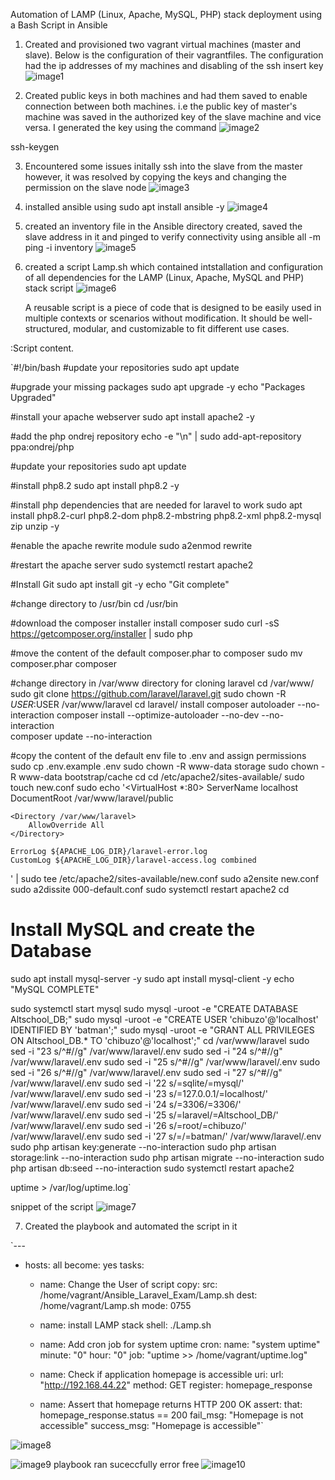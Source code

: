 Automation of LAMP (Linux, Apache, MySQL, PHP) stack deployment using a Bash Script in Ansible

1. Created and provisioned two vagrant virtual machines (master and slave). Below is the configuration of their vagrantfiles. The configuration had the ip addresses of my machines and disabling of the ssh insert key 
![image1](/screenshots/1.png)


2.  Created public keys in both machines and had them saved to enable connection between both machines. i.e the public key of master's machine was saved in the authorized key of the slave machine and vice versa. I generated the key using the command
![image2](/screenshots/2.png)

ssh-keygen

3. Encountered some issues initally ssh into the slave from the master however, it was resolved by copying the keys and changing the permission on the slave node
![image3](/screenshots/3.png)

4. installed ansible using sudo apt install ansible -y
![image4](/screenshots/4.png)

5. created an inventory file in the Ansible directory created, saved the slave address in it and pinged to verify connectivity using ansible all -m ping -i inventory
![image5](/screenshots/5.png)

6. created a script Lamp.sh which contained intstallation and configuration of all dependencies for the LAMP (Linux, Apache, MySQL and PHP) stack script
![image6](/screenshots/6.png)
   
    A reusable script is a piece of code that is designed to be easily used in multiple contexts or scenarios without modification. It should be well-structured, modular, and customizable to fit different use cases.


:Script content.


`#!/bin/bash
#update your repositories
sudo apt update

#upgrade your missing packages
sudo apt upgrade -y
echo "Packages Upgraded"

#install your apache webserver
sudo apt install apache2 -y

#add the php ondrej repository
echo -e "\n" | sudo add-apt-repository ppa:ondrej/php

#update your repositories
sudo apt update

#install php8.2
sudo apt install php8.2 -y

#install php dependencies that are needed for laravel to work
sudo apt install php8.2-curl php8.2-dom php8.2-mbstring php8.2-xml php8.2-mysql zip unzip -y

#enable the apache rewrite module
sudo a2enmod rewrite

#restart the apache server
sudo systemctl restart apache2

#Install Git
sudo apt install git -y
echo "Git complete"

#change directory to /usr/bin
cd /usr/bin

#download the composer installer
install composer
sudo curl -sS https://getcomposer.org/installer | sudo php

#move the content of the default composer.phar to composer
sudo mv composer.phar composer

#change directory in /var/www directory for cloning laravel
cd /var/www/
sudo git clone https://github.com/laravel/laravel.git
sudo chown -R $USER:$USER /var/www/laravel
cd laravel/
install composer autoloader --no-interaction
composer install --optimize-autoloader --no-dev --no-interaction  
composer update --no-interaction

#copy the content of the default env file to .env and assign permissions
sudo cp .env.example .env
sudo chown -R www-data storage
sudo chown -R www-data bootstrap/cache
cd
cd /etc/apache2/sites-available/
sudo touch new.conf
sudo echo '<VirtualHost *:80>
    ServerName localhost
    DocumentRoot /var/www/laravel/public

    <Directory /var/www/laravel>
        AllowOverride All
    </Directory>

    ErrorLog ${APACHE_LOG_DIR}/laravel-error.log
    CustomLog ${APACHE_LOG_DIR}/laravel-access.log combined
</VirtualHost>' | sudo tee /etc/apache2/sites-available/new.conf
sudo a2ensite new.conf
sudo a2dissite 000-default.conf
sudo systemctl restart apache2
cd
# Install MySQL and create the Database
sudo apt install mysql-server -y
sudo apt install mysql-client -y
echo "MySQL COMPLETE"

sudo systemctl start mysql
sudo mysql -uroot -e "CREATE DATABASE Altschool_DB;"
sudo mysql -uroot -e "CREATE USER 'chibuzo'@'localhost' IDENTIFIED BY 'batman';"
sudo mysql -uroot -e "GRANT ALL PRIVILEGES ON Altschool_DB.* TO 'chibuzo'@'localhost';"
cd /var/www/laravel
sudo sed -i "23 s/^#//g" /var/www/laravel/.env
sudo sed -i "24 s/^#//g" /var/www/laravel/.env
sudo sed -i "25 s/^#//g" /var/www/laravel/.env
sudo sed -i "26 s/^#//g" /var/www/laravel/.env
sudo sed -i "27 s/^#//g" /var/www/laravel/.env
sudo sed -i '22 s/=sqlite/=mysql/' /var/www/laravel/.env
sudo sed -i '23 s/=127.0.0.1/=localhost/' /var/www/laravel/.env
sudo sed -i '24 s/=3306/=3306/' /var/www/laravel/.env
sudo sed -i '25 s/=laravel/=Altschool_DB/' /var/www/laravel/.env
sudo sed -i '26 s/=root/=chibuzo/' /var/www/laravel/.env
sudo sed -i '27 s/=/=batman/' /var/www/laravel/.env
sudo php artisan key:generate --no-interaction
sudo php artisan storage:link --no-interaction
sudo php artisan migrate --no-interaction
sudo php artisan db:seed --no-interaction
sudo systemctl restart apache2

uptime > /var/log/uptime.log`


snippet of the script
![image7](/screenshots/7.png)


7. Created the playbook and automated the script in it 

`---
- hosts: all
  become: yes
  tasks:
    - name: Change the User of script
      copy:
        src: /home/vagrant/Ansible_Laravel_Exam/Lamp.sh
        dest: /home/vagrant/Lamp.sh
        mode: 0755

    - name: install LAMP stack
      shell: ./Lamp.sh
 
    - name: Add cron job for system uptime
      cron:
        name: "system uptime"
        minute: "0"
        hour: "0"
        job: "uptime >> /home/vagrant/uptime.log"
        
    - name: Check if application homepage is accessible
      uri:
        url: "http://192.168.44.22"
        method: GET
      register: homepage_response

    - name: Assert that homepage returns HTTP 200 OK
      assert:
        that: homepage_response.status == 200
        fail_msg: "Homepage is not accessible"
        success_msg: "Homepage is accessible"`

![image8](/screenshots/8.png)

![image9](/screenshots/9.png)
playbook ran suceccfully error free 
![image10](/screenshots/10.png)




